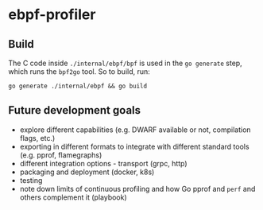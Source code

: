 # ebpf-profiler

## Build

The C code inside `./internal/ebpf/bpf` is used in the `go generate` step, which runs the `bpf2go` tool. So to build, run:
```
go generate ./internal/ebpf && go build
```

## Future development goals
- explore different capabilities (e.g. DWARF available or not, compilation flags, etc.)
- exporting in different formats to integrate with different standard tools (e.g. pprof, flamegraphs) 
- different integration options - transport (grpc, http)
- packaging and deployment (docker, k8s)
- testing
- note down limits of continuous profiling and how Go pprof and `perf` and others complement it (playbook)
